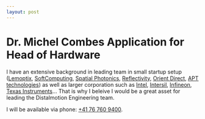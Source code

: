 ```yaml
---
layout: post
---
```

# Dr. Michel Combes Application for Head of Hardware


I have an extensive background in leading team in small startup setup
([Lemoptix][1], [SoftComputing][2], [Spatial Photonics][3], [Reflectivity][4], [Orient Direct][5], [APT technologies][6])
as well as larger corporation such as [Intel][7], [Intersil][8], [Infineon][9], [Texas Instruments][10]...
That is why I beleive I would be a great asset for leading the Distalmotion Engineering team.

I will be available via phone: [+41 76 760 9400][11].


[1]: https://duckduckgo.com/?q=Lemoptix+Lausanne
[2]: https://www.softcomp.com
[3]: https://duckduckgo.com/?q=Spatial+Photonics+Sunnyvale
[4]: https://duckduckgo.com/?q=Reflectivity+Inc
[5]: https://duckduckgo.com/?q=%22Orient+Direct+Inc.%22
[6]: https://duckduckgo.com/?q=%22APT+Technologies%22+Santa+Cruz
[7]: https://www.androidauthority.com/intel-smart-glasses-concept-vaunt-835307/
[8]: https://tiresandparts.net/news/parts/intersil-presents-laser-diode-driver-for-automotive-huds/
[9]: https://www.infineon.com/cms/en/about-infineon/press/market-news/2001/130445.html
[10]: https://www.ti.com/product/OMAP-L137
[11]: tel:+41767609400
